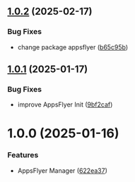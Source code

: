 ## [1.0.2](https://github.com/Unity-UPM-Packages/AppsFlyer-Manager/compare/v1.0.1...v1.0.2) (2025-02-17)


### Bug Fixes

* change package appsflyer ([b65c95b](https://github.com/Unity-UPM-Packages/AppsFlyer-Manager/commit/b65c95b615ec6c213c3c923f3aa964f329b50917))

## [1.0.1](https://github.com/Unity-UPM-Packages/AppsFlyer-Manager/compare/v1.0.0...v1.0.1) (2025-01-17)


### Bug Fixes

* improve AppsFlyer Init ([9bf2caf](https://github.com/Unity-UPM-Packages/AppsFlyer-Manager/commit/9bf2caff044207895c398353cc322e05ffcca9bc))

# 1.0.0 (2025-01-16)


### Features

* AppsFlyer Manager ([622ea37](https://github.com/Unity-UPM-Packages/AppsFlyer-Manager/commit/622ea37cd4cf37ee6e3cd2e873323df4cf766480))
